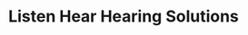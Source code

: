 ---
title: "Listen Hear Hearing Solutions"
url: /new-braunfels/listen-hear-hearing-solutions/
shop: hearing aids
---